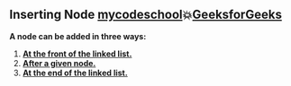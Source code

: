 ## Inserting Node [mycodeschool](https://www.youtube.com/watch?v=cAZ8CyDY56s&list=PL2_aWCzGMAwI3W_JlcBbtYTwiQSsOTa6P&index=6):boom:[GeeksforGeeks](https://www.geeksforgeeks.org/linked-list-set-2-inserting-a-node/)  
**A node can be added in three ways:**  
1) **[At the front of the linked list.](https://github.com/Durjoy001/Data-Structure-and-Algorithms/blob/master/Linked%20List/Singly%20Linked%20List/Inserting%20a%20node/Inserting%20a%20node%20at%20beginning.cpp)**          
2) **[After a given node.](https://github.com/Durjoy001/Data-Structure-and-Algorithms/blob/master/Linked%20List/Singly%20Linked%20List/Inserting%20a%20node/Insert%20a%20node%20at%20nth%20position.cpp)**  
3) **[At the end of the linked list.](https://github.com/Durjoy001/Data-Structure-and-Algorithms/blob/master/Linked%20List/Singly%20Linked%20List/Inserting%20a%20node/Insert%20a%20Node%20at%20the%20end%20of%20the%20Linked%20List.cpp)**  
